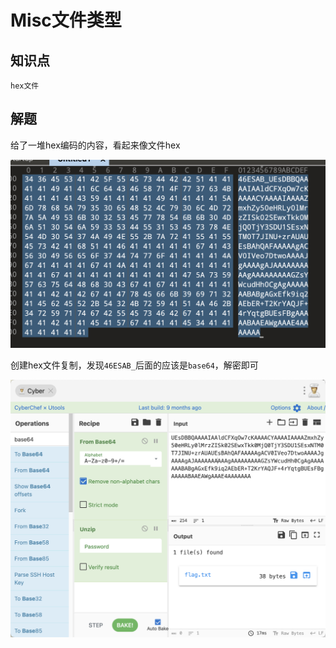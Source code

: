 # Misc文件类型



## 知识点

`hex文件`

## 解题

给了一堆hex编码的内容，看起来像文件hex

![](./img/Misc文件类型-1.png)

创建hex文件复制，发现`46ESAB_`后面的应该是`base64`，解密即可

![](./img/Misc文件类型-2.png)